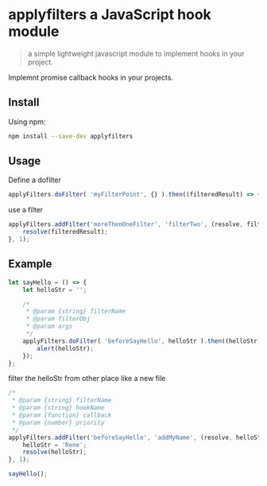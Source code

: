 # applyfilters a JavaScript hook module

> a simple lightweight javascript module to implement hooks in your project.

Implemnt promise callback hooks in your projects.
## Install

Using npm:

```sh
npm install --save-dev applyfilters
```

## Usage
Define a dofilter

```js
applyFilters.doFilter( 'myFilterPoint', {} ).then((filteredResult) => {});
```

use a filter
```js
applyFilters.addFilter('moreThenOneFilter', 'filterTwo', (resolve, filteredResult) => {
	resolve(filteredResult);
}, 1);
```

## Example

```js
let sayHello = () => {
	let helloStr = '';

	/*
	 * @param {string} filterName
	 * @param filterObj
	 * @param args
	 */
	applyFilters.doFilter( 'beforeSayHello', helloStr ).then((helloStr) => {
		alert(helloStr);
	});
};
```
filter the helloStr from other place like a new file

```js
/* 
 * @param {string} filterName
 * @param {string} hookName
 * @param {function} callback
 * @param {number} priority
 */
applyFilters.addFilter('beforeSayHello', 'addMyName', (resolve, helloStr) => {
	helloStr = 'Rene';
	resolve(helloStr);
}, 1);

sayHello();
```